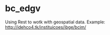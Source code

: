 # bc_edgv 
Using Rest to wotk with geospatial data. Example: http://idehco4.tk/instituicoes/ibge/bcim/
